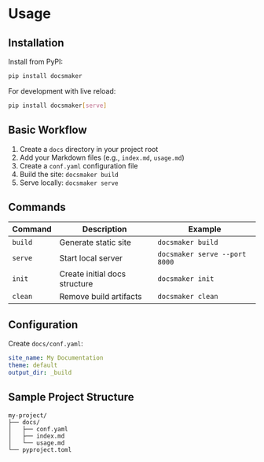 # Usage

## Installation

Install from PyPI:

```bash
pip install docsmaker
```

For development with live reload:

```bash
pip install docsmaker[serve]
```

## Basic Workflow

1. Create a `docs` directory in your project root
2. Add your Markdown files (e.g., `index.md`, `usage.md`)
3. Create a `conf.yaml` configuration file
4. Build the site: `docsmaker build`
5. Serve locally: `docsmaker serve`

## Commands

| Command | Description | Example |
|---------|-------------|---------|
| `build` | Generate static site | `docsmaker build` |
| `serve` | Start local server | `docsmaker serve --port 8000` |
| `init` | Create initial docs structure | `docsmaker init` |
| `clean` | Remove build artifacts | `docsmaker clean` |

## Configuration

Create `docs/conf.yaml`:

```yaml
site_name: My Documentation
theme: default
output_dir: _build
```

## Sample Project Structure

```
my-project/
├── docs/
│   ├── conf.yaml
│   ├── index.md
│   └── usage.md
└── pyproject.toml